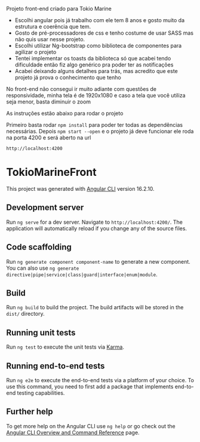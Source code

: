 Projeto front-end criado para Tokio Marine

- Escolhi angular pois já trabalho com ele tem 8 anos e gosto muito da estrutura e coerência que tem.
- Gosto de pré-processadores de css e tenho costume de usar SASS mas não quis usar nesse projeto.
- Escolhi utilizar Ng-bootstrap como biblioteca de componentes para agilizar o projeto
- Tentei implementar os toasts da biblioteca só que acabei tendo dificuldade então fiz algo genérico pra poder ter as notificações
- Acabei deixando alguns detalhes para trás, mas acredito que este projeto já prova o conhecimento que tenho

No front-end não consegui ir muito adiante com questões de responsividade, minha tela é de 1920x1080 e caso a tela que você utiliza seja menor,
basta diminuir o zoom

As instruções estão abaixo para rodar o projeto

Primeiro basta rodar `npm install` para poder ter todas as dependências necessárias.
Depois `npm start --open` e o projeto já deve funcionar ele roda na porta 4200 e será aberto na url

`http://localhost:4200`


# TokioMarineFront

This project was generated with [Angular CLI](https://github.com/angular/angular-cli) version 16.2.10.

## Development server

Run `ng serve` for a dev server. Navigate to `http://localhost:4200/`. The application will automatically reload if you change any of the source files.

## Code scaffolding

Run `ng generate component component-name` to generate a new component. You can also use `ng generate directive|pipe|service|class|guard|interface|enum|module`.

## Build

Run `ng build` to build the project. The build artifacts will be stored in the `dist/` directory.

## Running unit tests

Run `ng test` to execute the unit tests via [Karma](https://karma-runner.github.io).

## Running end-to-end tests

Run `ng e2e` to execute the end-to-end tests via a platform of your choice. To use this command, you need to first add a package that implements end-to-end testing capabilities.

## Further help

To get more help on the Angular CLI use `ng help` or go check out the [Angular CLI Overview and Command Reference](https://angular.io/cli) page.
